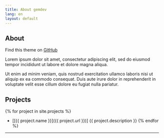 ```yaml
---
title: About gemdev
lang: en
layout: default
---
```


## About

Find this theme on [GitHub](https://github.com/maykongsn/gemdev)

Lorem ipsum dolor sit amet, consectetur adipiscing elit, sed do eiusmod tempor incididunt ut labore et dolore magna aliqua.

Ut enim ad minim veniam, quis nostrud exercitation ullamco laboris nisi ut aliquip ex ea commodo consequat. Duis aute irure dolor in reprehenderit in voluptate velit esse cillum dolore eu fugiat nulla pariatur.


## Projects

{% for project in site.projects %}
  * [[{{ project.name }}]({{ project.url }})] {{ project.description }}
{% endfor %}

---
